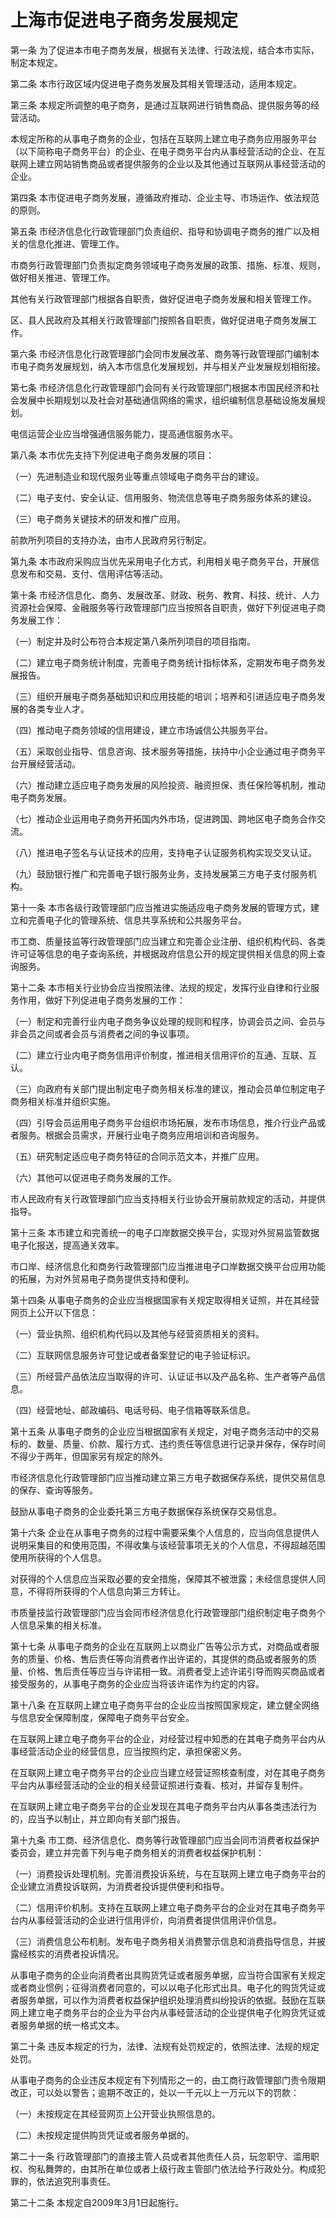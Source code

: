 # 上海市促进电子商务发展规定

<!-- INFO END -->

第一条 为了促进本市电子商务发展，根据有关法律、行政法规，结合本市实际，制定本规定。

第二条 本市行政区域内促进电子商务发展及其相关管理活动，适用本规定。

第三条 本规定所调整的电子商务，是通过互联网进行销售商品、提供服务等的经营活动。

本规定所称的从事电子商务的企业，包括在互联网上建立电子商务应用服务平台（以下简称电子商务平台）的企业、在电子商务平台内从事经营活动的企业、在互联网上建立网站销售商品或者提供服务的企业以及其他通过互联网从事经营活动的企业。

第四条 本市促进电子商务发展，遵循政府推动、企业主导、市场运作、依法规范的原则。

第五条 市经济信息化行政管理部门负责组织、指导和协调电子商务的推广以及相关的信息化推进、管理工作。

市商务行政管理部门负责拟定商务领域电子商务发展的政策、措施、标准、规则，做好相关推进、管理工作。

其他有关行政管理部门根据各自职责，做好促进电子商务发展和相关管理工作。

区、县人民政府及其相关行政管理部门按照各自职责，做好促进电子商务发展工作。

第六条 市经济信息化行政管理部门会同市发展改革、商务等行政管理部门编制本市电子商务发展规划，纳入本市信息化发展规划，并与相关产业发展规划相衔接。

第七条 市经济信息化行政管理部门会同有关行政管理部门根据本市国民经济和社会发展中长期规划以及社会对基础通信网络的需求，组织编制信息基础设施发展规划。

电信运营企业应当增强通信服务能力，提高通信服务水平。

第八条 本市优先支持下列促进电子商务发展的项目：

（一）先进制造业和现代服务业等重点领域电子商务平台的建设。

（二）电子支付、安全认证、信用服务、物流信息等电子商务服务体系的建设。

（三）电子商务关键技术的研发和推广应用。

前款所列项目的支持办法，由市人民政府另行制定。

第九条 本市政府采购应当优先采用电子化方式，利用相关电子商务平台，开展信息发布和交易、支付、信用评估等活动。

第十条 市经济信息化、商务、发展改革、财政、税务、教育、科技、统计、人力资源社会保障、金融服务等行政管理部门应当按照各自职责，做好下列促进电子商务发展工作：

（一）制定并及时公布符合本规定第八条所列项目的项目指南。

（二）建立电子商务统计制度，完善电子商务统计指标体系，定期发布电子商务发展报告。

（三）组织开展电子商务基础知识和应用技能的培训；培养和引进适应电子商务发展的各类专业人才。

（四）推动电子商务领域的信用建设，建立市场诚信公共服务平台。

（五）采取创业指导、信息咨询、技术服务等措施，扶持中小企业通过电子商务平台开展经营活动。

（六）推动建立适应电子商务发展的风险投资、融资担保、责任保险等机制，推动电子商务发展。

（七）推动企业运用电子商务开拓国内外市场，促进跨国、跨地区电子商务合作交流。

（八）推进电子签名与认证技术的应用，支持电子认证服务机构实现交叉认证。

（九）鼓励银行推广和完善电子银行服务业务，支持发展第三方电子支付服务机构。

第十一条 本市各级行政管理部门应当推进实施适应电子商务发展的管理方式，建立和完善电子化的管理系统、信息共享系统和公共服务平台。

市工商、质量技监等行政管理部门应当建立和完善企业注册、组织机构代码、各类许可证等信息的电子查询系统，并根据政府信息公开的规定提供相关信息的网上查询服务。

第十二条 本市相关行业协会应当按照法律、法规的规定，发挥行业自律和行业服务作用，做好下列促进电子商务发展的工作：

（一）制定和完善行业内电子商务争议处理的规则和程序，协调会员之间、会员与非会员之间或者会员与消费者之间的争议事项。

（二）建立行业内电子商务信用评价制度，推进相关信用评价的互通、互联、互认。

（三）向政府有关部门提出制定电子商务相关标准的建议，推动会员单位制定电子商务相关标准并组织实施。

（四）引导会员运用电子商务平台组织市场拓展，发布市场信息，推介行业产品或者服务。根据会员需求，开展行业电子商务应用培训和咨询服务。

（五）研究制定适应电子商务特征的合同示范文本，并推广应用。

（六）其他可以促进电子商务发展的工作。

市人民政府有关行政管理部门应当支持相关行业协会开展前款规定的活动，并提供指导。

第十三条 本市建立和完善统一的电子口岸数据交换平台，实现对外贸易监管数据电子化报送，提高通关效率。

市口岸、经济信息化和商务行政管理部门应当推进电子口岸数据交换平台应用功能的拓展，为对外贸易电子商务提供支持和便利。

第十四条 从事电子商务的企业应当根据国家有关规定取得相关证照，并在其经营网页上公开以下信息：

（一）营业执照、组织机构代码以及其他与经营资质相关的资料。

（二）互联网信息服务许可登记或者备案登记的电子验证标识。

（三）所经营产品依法应当取得的许可、认证证书以及产品名称、生产者等产品信息。

（四）经营地址、邮政编码、电话号码、电子信箱等联系信息。

第十五条 从事电子商务的企业应当根据国家有关规定，对电子商务活动中的交易标的、数量、质量、价款、履行方式、违约责任等信息进行记录并保存，保存时间不得少于两年，但国家另有规定的除外。

市经济信息化行政管理部门应当推动建立第三方电子数据保存系统，提供交易信息的保存、查询等服务。

鼓励从事电子商务的企业委托第三方电子数据保存系统保存交易信息。

第十六条 企业在从事电子商务的过程中需要采集个人信息的，应当向信息提供人说明采集目的和使用范围，不得收集与该经营事项无关的个人信息，不得超越范围使用所获得的个人信息。

对获得的个人信息应当采取必要的安全措施，保障其不被泄露；未经信息提供人同意，不得将所获得的个人信息向第三方转让。

市质量技监行政管理部门应当会同市经济信息化行政管理部门组织制定电子商务个人信息采集的相关标准。

第十七条 从事电子商务的企业在互联网上以商业广告等公示方式，对商品或者服务的质量、价格、售后责任等向消费者作出许诺的，其提供的商品或者服务的质量、价格、售后责任等应当与许诺相一致。消费者受上述许诺引导而购买商品或者接受服务的，从事电子商务的企业应当将该许诺作为约定的内容。

第十八条 在互联网上建立电子商务平台的企业应当按照国家规定，建立健全网络与信息安全保障制度，保障电子商务平台安全。

在互联网上建立电子商务平台的企业，对经营过程中知悉的在其电子商务平台内从事经营活动企业的经营信息，应当按照约定，承担保密义务。

在互联网上建立电子商务平台的企业应当建立经营证照核查制度，对在其电子商务平台内从事经营活动的企业的相关经营证照进行查看、核对，并留存复制件。

在互联网上建立电子商务平台的企业发现在其电子商务平台内从事各类违法行为的，应当予以制止，并立即向有关部门报告。

第十九条 市工商、经济信息化、商务等行政管理部门应当会同市消费者权益保护委员会，建立并完善下列与电子商务相关的消费者权益保护机制：

（一）消费投诉处理机制。完善消费投诉系统，与在互联网上建立电子商务平台的企业建立消费投诉联网，为消费者投诉提供便利和指导。

（二）信用评价机制。支持在互联网上建立电子商务平台的企业对在其电子商务平台内从事经营活动的企业进行信用评价，向消费者提供信用评价信息。

（三）消费信息公布机制。发布电子商务相关消费警示信息和消费指导信息，并披露经核实的消费者投诉情况。

从事电子商务的企业向消费者出具购货凭证或者服务单据，应当符合国家有关规定或者商业惯例；征得消费者同意的，可以以电子化形式出具。电子化的购货凭证或者服务单据，可以作为消费者权益保护组织处理消费纠纷投诉的依据。鼓励在互联网上建立电子商务平台的企业为平台内从事经营活动的企业提供电子化购货凭证或者服务单据的统一格式文本。

第二十条 违反本规定的行为，法律、法规有处罚规定的，依照法律、法规的规定处罚。

从事电子商务的企业违反本规定有下列情形之一的，由工商行政管理部门责令限期改正，可以处以警告；逾期不改正的，处以一千元以上一万元以下的罚款：

（一）未按规定在其经营网页上公开营业执照信息的。

（二）未按规定提供购货凭证或者服务单据的。

第二十一条 行政管理部门的直接主管人员或者其他责任人员，玩忽职守、滥用职权、徇私舞弊的，由其所在单位或者上级行政主管部门依法给予行政处分。构成犯罪的，依法追究刑事责任。

第二十二条 本规定自2009年3月1日起施行。